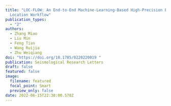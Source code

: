 ```yaml
---
title: "LOC-FLOW: An End-to-End Machine-Learning-Based High-Precision Earthquake
  Location Workflow"
publication_types:
  - "2"
authors:
  - Zhang Miao
  - Liu Min
  - Feng Tian
  - Wang Ruijia
  - Zhu Weiqiang
doi: "https://doi.org/10.1785/0220220019 "
publication: Seismological Research Letters
draft: false
featured: false
image:
  filename: featured
  focal_point: Smart
  preview_only: false
date: 2022-06-15T22:38:00.578Z
---
```

